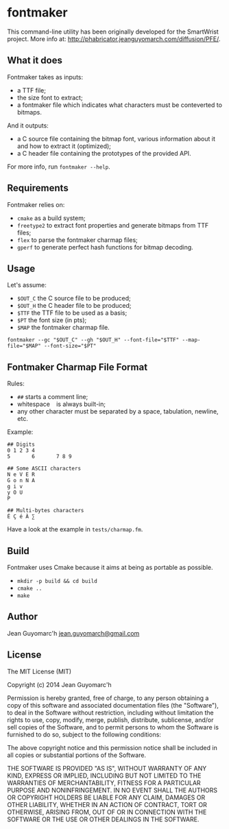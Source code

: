 fontmaker
=========

This command-line utility has been originally developed for the SmartWrist project. More info at: http://phabricator.jeanguyomarch.com/diffusion/PFE/.

What it does
------------

Fontmaker takes as inputs:
- a TTF file;
- the size font to extract;
- a fontmaker file which indicates what characters must be conteverted to bitmaps.

And it outputs:
- a C source file containing the bitmap font, various information about it and how to extract it (optimized);
- a C header file containing the prototypes of the provided API.

For more info, run `fontmaker --help`.

Requirements
------------

Fontmaker relies on:
- `cmake` as a build system;
- `freetype2` to extract font properties and generate bitmaps from TTF files;
- `flex` to parse the fontmaker charmap files;
- `gperf` to generate perfect hash functions for bitmap decoding.


Usage
-----

Let's assume:
- `$OUT_C` the C source file to be produced;
- `$OUT_H` the C header file to be produced;
- `$TTF` the TTF file to be used as a basis;
- `$PT` the font size (in pts);
- `$MAP` the fontmaker charmap file.

```
fontmaker --gc "$OUT_C" --gh "$OUT_H" --font-file="$TTF" --map-file="$MAP" --font-size="$PT"
```


Fontmaker Charmap File Format
-----------------------------

Rules:
- `##` starts a comment line;
- whitespace ` ` is always built-in;
- any other character must be separated by a space, tabulation, newline, etc.

Example:
```
## Digits
0 1 2 3 4
5       6       7 8 9

## Some ASCII characters
N e V E R
G o n N A
g i v
y O U
P

## Multi-bytes characters
É Ç é À ∑
```

Have a look at the example in `tests/charmap.fm`.


Build
-----

Fontmaker uses Cmake because it aims at being as portable as possible.

- `mkdir -p build && cd build`
- `cmake ..`
- `make`


Author
------

Jean Guyomarc'h <jean.guyomarch@gmail.com>


License
-------

The MIT License (MIT)

Copyright (c) 2014 Jean Guyomarc'h

Permission is hereby granted, free of charge, to any person obtaining a copy of this software and associated documentation files (the "Software"), to deal in the Software without restriction, including without limitation the rights to use, copy, modify, merge, publish, distribute, sublicense, and/or sell copies of the Software, and to permit persons to whom the Software is furnished to do so, subject to the following conditions:

The above copyright notice and this permission notice shall be included in all copies or substantial portions of the Software.

THE SOFTWARE IS PROVIDED "AS IS", WITHOUT WARRANTY OF ANY KIND, EXPRESS OR IMPLIED, INCLUDING BUT NOT LIMITED TO THE WARRANTIES OF MERCHANTABILITY, FITNESS FOR A PARTICULAR PURPOSE AND NONINFRINGEMENT. IN NO EVENT SHALL THE AUTHORS OR COPYRIGHT HOLDERS BE LIABLE FOR ANY CLAIM, DAMAGES OR OTHER LIABILITY, WHETHER IN AN ACTION OF CONTRACT, TORT OR OTHERWISE, ARISING FROM, OUT OF OR IN CONNECTION WITH THE SOFTWARE OR THE USE OR OTHER DEALINGS IN THE SOFTWARE.


